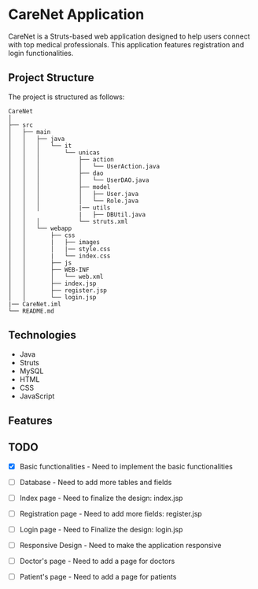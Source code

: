# CareNet Application

CareNet is a Struts-based web application designed to help users connect with top medical professionals. This application features registration and login functionalities.

## Project Structure

The project is structured as follows:

```
CareNet
│
├── src
│   ├── main
│   │   ├── java
│   │   │   └── it
│   │   │       └── unicas
│   │   │           ├── action
│   │   │           │   └── UserAction.java
│   │   │           ├── dao
│   │   │           │   └── UserDAO.java
│   │   │           ├── model
│   │   │           │   ├── User.java
│   │   │           │   └── Role.java
│   │   │           |── utils
│   │               |   ├── DBUtil.java
│   │   │           └── struts.xml
│   │   └── webapp
│   │       ├── css
│   │       |   ├── images
│   │       │   |── style.css
│   │       |   └── index.css
│   │       ├── js
│   │       ├── WEB-INF
│   │       │   └── web.xml
│   │       ├── index.jsp
│   │       ├── register.jsp
│   │       └── login.jsp
|── CareNet.iml
└── README.md
```


## Technologies

- Java
- Struts
- MySQL
- HTML
- CSS
- JavaScript

## Features

## TODO

- [x] Basic functionalities - Need to implement the basic functionalities
- [ ] Database - Need to add more tables and fields
- [ ] Index page - Need to finalize the design: index.jsp
- [ ] Registration page - Need to add more fields: register.jsp
- [ ] Login page - Need to Finalize the design: login.jsp
- [ ] Responsive Design - Need to make the application responsive
- [ ] Doctor's page - Need to add a page for doctors
- [ ] Patient's page - Need to add a page for patients


